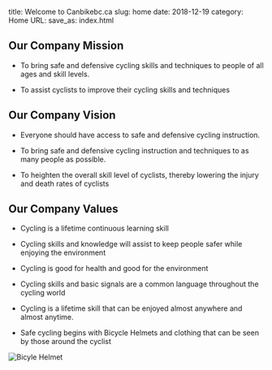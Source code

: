 title: Welcome to Canbikebc.ca
slug: home
date: 2018-12-19
category: Home
URL:
save_as: index.html

## Our Company Mission

- To bring safe and defensive cycling skills and techniques to people of all ages and skill levels.

- To assist cyclists to improve their cycling skills and techniques

## Our Company Vision

- Everyone should have access to safe and defensive cycling instruction.

- To bring safe and defensive cycling instruction and techniques to as many people as possible.

- To heighten the overall skill level of cyclists, thereby lowering the injury and death rates of cyclists

## Our Company Values

- Cycling is a lifetime continuous learning skill

- Cycling skills and knowledge will assist to keep people safer while enjoying the environment

- Cycling is good for health and good for the environment

- Cycling skills and basic signals are a common language throughout the cycling world

- Cycling is a lifetime skill that can be enjoyed almost anywhere and almost anytime.

- Safe cycling begins with Bicycle Helmets and clothing that can be seen by those around the cyclist 

![Bicyle Helmet](/images/helmet.jpg)
